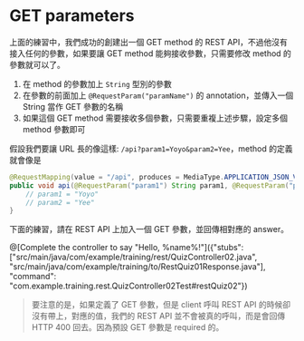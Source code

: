 # GET parameters

上面的練習中，我們成功的創建出一個 GET method 的 REST API，不過他沒有接入任何的參數，如果要讓 GET method 能夠接收參數，只需要修改 method 的參數就可以了。

1. 在 method 的參數加上 ```String``` 型別的參數
2. 在參數的前面加上 ```@RequestParam("paramName")``` 的 annotation，並傳入一個 String 當作 GET 參數的名稱
3. 如果這個 GET method 需要接收多個參數，只需要重複上述步驟，設定多個 method 參數即可

假設我們要讓 URL 長的像這樣: ```/api?param1=Yoyo&param2=Yee```，method 的定義就會像是

```java
@RequestMapping(value = "/api", produces = MediaType.APPLICATION_JSON_VALUE, method = RequestMethod.GET)
public void api(@RequestParam("param1") String param1, @RequestParam("param2") String param2) {
    // param1 = "Yoyo"
    // param2 = "Yee"
}
```

下面的練習，請在 REST API 上加入一個 GET 參數，並回傳相對應的 answer。

@[Complete the controller to say "Hello, %name%!"]({"stubs": ["src/main/java/com/example/training/rest/QuizController02.java", "src/main/java/com/example/training/to/RestQuiz01Response.java"], "command": "com.example.training.rest.QuizController02Test#restQuiz02"})

> 要注意的是，如果定義了 GET 參數，但是 client 呼叫 REST API 的時候卻沒有帶上，對應的值，我們的 REST API 並不會被真的呼叫，而是會回傳 HTTP 400 回去。因為預設 GET 參數是 required 的。